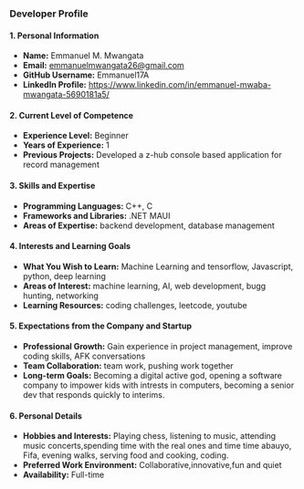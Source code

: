 ### Developer Profile

#### 1. Personal Information

- **Name:** Emmanuel M. Mwangata
- **Email:** emmanuelmwangata26@gmail.com
- **GitHub Username:** Emmanuel17A
- **LinkedIn Profile:** https://www.linkedin.com/in/emmanuel-mwaba-mwangata-5690181a5/

#### 2. Current Level of Competence

- **Experience Level:** Beginner
- **Years of Experience:** 1
- **Previous Projects:** Developed a z-hub console based application for record management 

#### 3. Skills and Expertise

- **Programming Languages:** C++, C
- **Frameworks and Libraries:** .NET MAUI
- **Areas of Expertise:** backend development, database management

#### 4. Interests and Learning Goals

- **What You Wish to Learn:** Machine Learning and tensorflow, Javascript, python, deep learning
- **Areas of Interest:** machine learning, AI, web development, bugg hunting, networking 
- **Learning Resources:** coding challenges, leetcode, youtube

#### 5. Expectations from the Company and Startup

- **Professional Growth:** Gain experience in project management, improve coding skills, AFK conversations
- **Team Collaboration:** team work, pushing work together
- **Long-term Goals:** Becoming a digital active god, opening a software company to impower kids with intrests in computers, becoming a senior dev that responds quickly to interims.

#### 6. Personal Details

- **Hobbies and Interests:** Playing chess, listening to music, attending music concerts,spending time with the real ones and time time abauyo, Fifa, evening walks, serving food and cooking, coding. 
- **Preferred Work Environment:** Collaborative,innovative,fun and quiet
- **Availability:** Full-time
